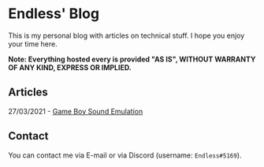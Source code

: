 
# Endless' Blog

This is my personal blog with articles on technical stuff. I hope you enjoy your time here.

**Note: Everything hosted every is provided "AS IS", WITHOUT WARRANTY OF ANY KIND, EXPRESS OR IMPLIED.**

## Articles

27/03/2021 - [Game Boy Sound Emulation](gb/sound_emulation)

## Contact

You can contact me via E-mail or via Discord (username: `Endless#5169`).
